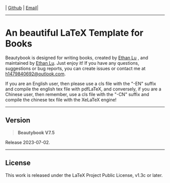 <!-- Author : Ethan Lu-->
<!-- Program Email: h1479840692@outlook.com -->

 | [Github](https://github.com/BeautyLaTeX/Beautybook) | [Email](https://h1479840692@outlook.com)|


-------

# An beautiful LaTeX Template for Books 



Beautybook is designed for writing books, created by [Ethan Lu](https://github.com/BeautyLaTeX/Beautybook) , and maintained by [Ethan Lu](https://github.com/BeautyLaTeX/Beautybook). Just enjoy it! If you have any questions, suggestions or bug reports, you can create issues or contact me at h1479840692@outlook.com.

If you are an English user, then please use a cls file with the "-EN" suffix and compile the english tex file with pdfLaTeX, and conversely, if you are a Chinese user, then remember, use a cls file with the "-CN" suffix and compile the chinese tex file with the XeLaTeX engine!

---
## Version
>**Beautybook V7.5**

Release 2023-07-02.

---
## License

This work is released under the LaTeX Project Public License, v1.3c or later.

